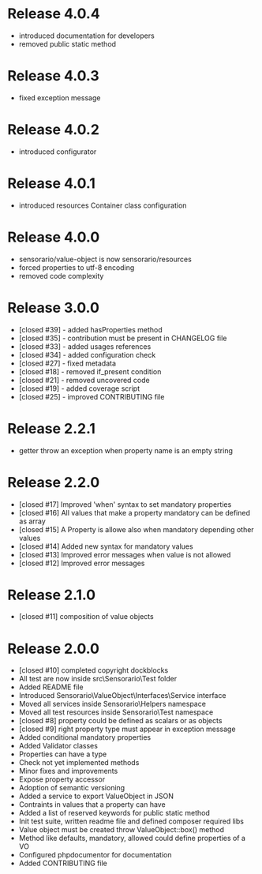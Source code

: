# Release 4.0.4

 * introduced documentation for developers
 * removed public static method

# Release 4.0.3

 * fixed exception message

# Release 4.0.2

 * introduced configurator

# Release 4.0.1

 * introduced resources Container class configuration

# Release 4.0.0

 * sensorario/value-object is now sensorario/resources
 * forced properties to utf-8 encoding
 * removed code complexity

# Release 3.0.0

 * [closed #39] - added hasProperties method
 * [closed #35] - contribution must be present in CHANGELOG file
 * [closed #33] - added usages references
 * [closed #34] - added configuration check
 * [closed #27] - fixed metadata
 * [closed #18] - removed if_present condition
 * [closed #21] - removed uncovered code
 * [closed #19] - added coverage script
 * [closed #25] - improved CONTRIBUTING file

# Release 2.2.1

 * getter throw an exception when property name is an empty string

# Release 2.2.0

 * [closed #17] Improved 'when' syntax to set mandatory properties
 * [closed #16] All values that make a property mandatory can be defined as array
 * [closed #15] A Property is allowe also when mandatory depending other values
 * [closed #14] Added new syntax for mandatory values
 * [closed #13] Improved error messages when value is not allowed
 * [closed #12] Improved error messages

# Release 2.1.0

 * [closed #11] composition of value objects

# Release 2.0.0

 * [closed #10] completed copyright dockblocks
 * All test are now inside src\Sensorario\Test folder
 * Added README file
 * Introduced Sensorario\ValueObject\Interfaces\Service interface
 * Moved all services inside Sensorario\Helpers namespace
 * Moved all test resources inside Sensorario\Test namespace
 * [closed #8] property could be defined as scalars or as objects
 * [closed #9] right property type must appear in exception message
 * Added conditional mandatory properties
 * Added Validator classes
 * Properties can have a type
 * Check not yet implemented methods
 * Minor fixes and improvements
 * Expose property accessor
 * Adoption of semantic versioning
 * Added a service to export ValueObject in JSON
 * Contraints in values that a property can have
 * Added a list of reserved keywords for public static method
 * Init test suite, written readme file and defined composer required libs
 * Value object must be created throw ValueObject::box() method
 * Method like defaults, mandatory, allowed could define properties of a VO
 * Configured phpdocumentor for documentation
 * Added CONTRIBUTING file

